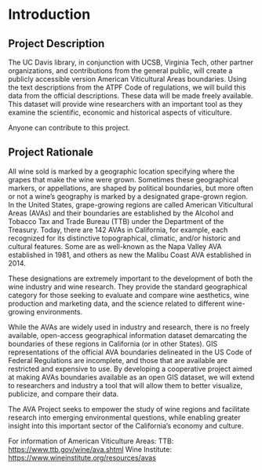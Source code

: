 # Introduction

## Project Description
The UC Davis library, in conjunction with UCSB, Virginia Tech, other partner organizations, and contributions from the general public, will create a publicly accessible version American Viticultural Areas boundaries. Using the text descriptions from the ATPF Code of regulations, we will build this data from the official descriptions. These data will be made freely available. This dataset will provide wine researchers with an important tool as they examine the scientific, economic and historical aspects of viticulture.

Anyone can contribute to this project.

## Project Rationale
All wine sold is marked by a geographic location specifying where the grapes that make the wine were grown. Sometimes these geographical markers, or appellations, are shaped by political boundaries, but more often or not a wine’s geography is marked by a designated grape-grown region. In the United States, grape-growing regions are called American Viticultural Areas (AVAs) and their boundaries are established by the Alcohol and Tobacco Tax and Trade Bureau (TTB) under the Department of the Treasury. Today, there are 142 AVAs in California, for example, each recognized for its distinctive topographical, climatic, and/or historic and cultural features. Some are as well-known as the Napa Valley AVA established in 1981, and others as new the Malibu Coast AVA established in 2014.

These designations are extremely important to the development of both the wine industry and wine research. They provide the standard geographical category for those seeking to evaluate and compare wine aesthetics, wine production and marketing data, and the science related to different wine-growing environments.

While the AVAs are widely used in industry and research, there is no freely available, open-access geographical information dataset demarcating the boundaries of these regions in California (or in other States). GIS representations of the official AVA boundaries delineated in the US Code of Federal Regulations are incomplete, and those that are available are restricted and expensive to use. By developing a cooperative project aimed at making AVAs boundaries available as an open GIS dataset, we will extend to researchers and industry a tool that will allow them to better visualize, publicize, and compare their data.

The AVA Project seeks to empower the study of wine regions and facilitate research into emerging environmental questions, while enabling greater insight into this important sector of the California’s economy and culture.

For information of American Viticulture Areas: TTB: https://www.ttb.gov/wine/ava.shtml Wine Institute: https://www.wineinstitute.org/resources/avas
